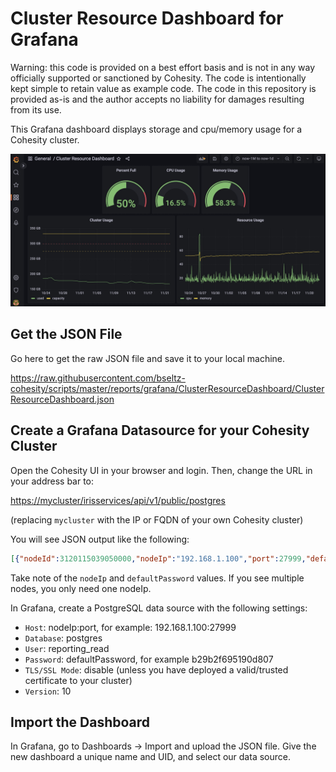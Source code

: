 # Cluster Resource Dashboard for Grafana

Warning: this code is provided on a best effort basis and is not in any way officially supported or sanctioned by Cohesity. The code is intentionally kept simple to retain value as example code. The code in this repository is provided as-is and the author accepts no liability for damages resulting from its use.

This Grafana dashboard displays storage and cpu/memory usage for a Cohesity cluster.

![dashboard](../../../images/ClusterResourceDashboard.png)

## Get the JSON File

Go here to get the raw JSON file and save it to your local machine.

<https://raw.githubusercontent.com/bseltz-cohesity/scripts/master/reports/grafana/ClusterResourceDashboard/ClusterResourceDashboard.json>

## Create a Grafana Datasource for your Cohesity Cluster

Open the Cohesity UI in your browser and login. Then, change the URL in your address bar to:

<https://mycluster/irisservices/api/v1/public/postgres>

(replacing `mycluster` with the IP or FQDN of your own Cohesity cluster)

You will see JSON output like the following:

```json
[{"nodeId":3120115039050000,"nodeIp":"192.168.1.100","port":27999,"defaultUsername":"reporting_read","defaultPassword":"b29b2f695190d807"},{"nodeId":3120115039060000,"nodeIp":"192.168.1.101","port":27999,"defaultUsername":"reporting_read","defaultPassword":"b29b2f695190d807"}]
```

Take note of the `nodeIp` and `defaultPassword` values. If you see multiple nodes, you only need one nodeIp.

In Grafana, create a PostgreSQL data source with the following settings:

* `Host`: nodeIp:port, for example: 192.168.1.100:27999
* `Database`: postgres
* `User`: reporting_read
* `Password`: defaultPassword, for example b29b2f695190d807
* `TLS/SSL Mode`: disable (unless you have deployed a valid/trusted certificate to your cluster)
* `Version`: 10

## Import the Dashboard

In Grafana, go to Dashboards -> Import and upload the JSON file. Give the new dashboard a unique name and UID, and select our data source.
